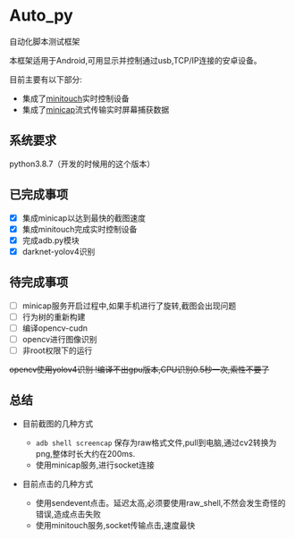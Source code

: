# Auto_py
自动化脚本测试框架

本框架适用于Android,可用显示并控制通过usb,TCP/IP连接的安卓设备。

目前主要有以下部分:

* 集成了[minitouch](https://github.com/DeviceFarmer/minitouch)实时控制设备
* 集成了[minicap](https://github.com/DeviceFarmer/minicap)流式传输实时屏幕捕获数据


## 系统要求
python3.8.7（开发的时候用的这个版本）


## 已完成事项
- [x] 集成minicap以达到最快的截图速度
- [x] 集成minitouch完成实时控制设备
- [x] 完成adb.py模块
- [x] darknet-yolov4识别

## 待完成事项
- [ ] minicap服务开启过程中,如果手机进行了旋转,截图会出现问题
- [ ] 行为树的重新构建
- [ ]  编译opencv-cudn
- [ ]  opencv进行图像识别
- [ ]  非root权限下的运行
  
~~opencv使用yolov4识别 !编译不出gpu版本,CPU识别0.5秒一次,索性不要了~~
  
## 总结
- 目前截图的几种方式
  - `adb shell screencap` 保存为raw格式文件,pull到电脑,通过cv2转换为png,整体时长大约在200ms.
  - 使用minicap服务,进行socket连接

- 目前点击的几种方式
  - 使用sendevent点击。延迟太高,必须要使用raw_shell,不然会发生奇怪的错误,造成点击失败
  - 使用minitouch服务,socket传输点击,速度最快
  
